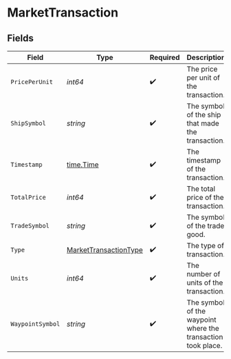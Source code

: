 # MarketTransaction


## Fields

| Field                                                                 | Type                                                                  | Required                                                              | Description                                                           |
| --------------------------------------------------------------------- | --------------------------------------------------------------------- | --------------------------------------------------------------------- | --------------------------------------------------------------------- |
| `PricePerUnit`                                                        | *int64*                                                               | :heavy_check_mark:                                                    | The price per unit of the transaction.                                |
| `ShipSymbol`                                                          | *string*                                                              | :heavy_check_mark:                                                    | The symbol of the ship that made the transaction.                     |
| `Timestamp`                                                           | [time.Time](https://pkg.go.dev/time#Time)                             | :heavy_check_mark:                                                    | The timestamp of the transaction.                                     |
| `TotalPrice`                                                          | *int64*                                                               | :heavy_check_mark:                                                    | The total price of the transaction.                                   |
| `TradeSymbol`                                                         | *string*                                                              | :heavy_check_mark:                                                    | The symbol of the trade good.                                         |
| `Type`                                                                | [MarketTransactionType](../../models/shared/markettransactiontype.md) | :heavy_check_mark:                                                    | The type of transaction.                                              |
| `Units`                                                               | *int64*                                                               | :heavy_check_mark:                                                    | The number of units of the transaction.                               |
| `WaypointSymbol`                                                      | *string*                                                              | :heavy_check_mark:                                                    | The symbol of the waypoint where the transaction took place.          |